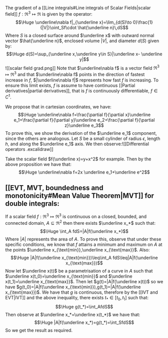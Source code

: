 
The gradient of a [[Line integrals#Line integrals of Scalar Fields|scalar field]] $f:\Re^3\mapsto\Re$ is given by the operator:$$\Huge \underline\nabla f|_{\underline x}=\lim_{d(S)\to 0}\frac{1}{|V|}\oint_Sf\cdot \hat{\underline n}\,dS$$Where $S$ is a closed surface around $\underline x$ with outward normal vector $\hat{\underline n}$, enclosed volume $|V|$, and diameter $d(S)$ given by:$$\Huge d(S)=\sup_{\underline x,\underline y\in S}|\underline x- \underline y|$$![[scalar field grad.png]]
Note that $\underline\nabla f$ is a vector field $\Re^3\mapsto\Re^3$ and that $\underline\nabla f$ points in the direction of fastest increase in $f$, $|\underline\nabla f|$ represents how fast $f$ is increasing. To ensure this limit exists, $f$ is assume to have continuous [[Partial derivatives|partial derivatives]], that is $f$ is continuously differentiable, $f\in C^1$.

We propose that in cartesian coordinates, we have:$$\Huge \underline\nabla f=\frac{\partial f}{\partial x}\underline e_1+\frac{\partial f}{\partial y}\underline e_2+\frac{\partial f}{\partial z}\underline e_3$$To prove this, we show the derivation of the $\underline e_1$ component, since the others are analogous. Let $S$ be a small cylinder of radius $\epsilon$, length $h$, and along the $\underline e_1$ axis. We then observe:![[Differential operators .excalidraw]]

Take the scalar field $f(\underline x)=y+x^2$ for example. Then by the above proposition we have that:$$\Huge \underline\nabla f=2x \underline e_1+\underline e^2$$

## [[EVT, MVT, boundedness and monotonicity#Mean Value Theorem|MVT]] for double integrals:

If a scalar field $f:\Re^3\mapsto\Re^3$ is continuous on a closed, bounded, and connected domain, $A\subseteq\Re^2$ then there exists $\underline x_*$ such that:$$\Huge \int_A fdS=|A|f(\underline x_*)$$Where $|A|$ represents the area of $A$. To prove this, observe that under these specific conditions, we know that $f$ attains a minimum and maximum on $A$ at the points $\underline x_{\text{min}},\underline x_{\text{max}}$. Also:$$\Huge |A|f(\underline x_{\text{min}})\leq\int_A fdS\leq|A|f(\underline x_{\text{max}})$$Now let $\underline x(t)$ be a parametrisation of a curve in $A$ such that $\underline x(t_0)=\underline x_{\text{min}}$ and $\underline x(t_1)=\underline x_{\text{max}}$. Then let $g(t)=|A|f(\underline x(t))$ so we have $g(t_0)=|A|f(\underline x_{\text{min}}),g(t_1)=|A|f(\underline x_{\text{max}})$. We have that $g$ is continuous, therefore by the [[IVT and EVT|IVT]] and the above inequality, there exists $t_*\in[t_0,t_1]$ such that:$$\Huge g(t_*)=\int_AfdS$$Then observe at $\underline x_*=\underline x(t_*)$ we have that:$$\Huge |A|f(\underline x_*)=g(t_*)=\int_SfdS$$So we get the result as required.